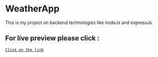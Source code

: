 # WeatherApp
This is my project on backend technologies like nodeJs and expressJs.

## For live preview please click :
[`Click on the link`](https://weather-app-mail2poorva.herokuapp.com/)
